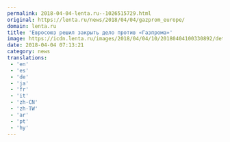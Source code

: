 ```yaml
---
permalink: 2018-04-04-lenta.ru--1026515729.html
original: https://lenta.ru/news/2018/04/04/gazprom_europe/
domain: lenta.ru
title: 'Евросоюз решил закрыть дело против «Газпрома»'
image: https://icdn.lenta.ru/images/2018/04/04/10/20180404100330892/detail_fae75eae89fb992f20fcfaf146c05862.jpg
date: 2018-04-04 07:13:21
category: news
translations: 
 - 'en'
 - 'es'
 - 'de'
 - 'ja'
 - 'fr'
 - 'it'
 - 'zh-CN'
 - 'zh-TW'
 - 'ar'
 - 'pt'
 - 'hy'
---
```


